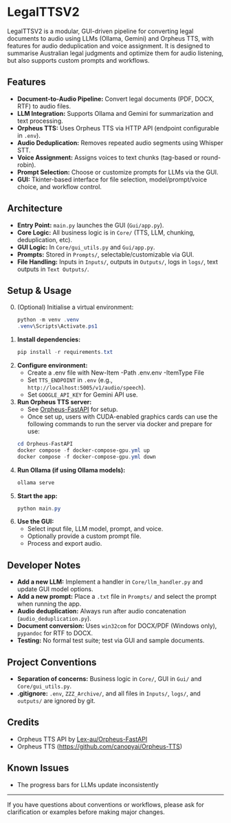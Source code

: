 # LegalTTSV2

LegalTTSV2 is a modular, GUI-driven pipeline for converting legal documents to audio using LLMs (Ollama, Gemini) and Orpheus TTS, with features for audio deduplication and voice assignment. It is designed to summarise Australian legal judgments and optimize them for audio listening, but also supports custom prompts and workflows.

## Features
- **Document-to-Audio Pipeline:** Convert legal documents (PDF, DOCX, RTF) to audio files.
- **LLM Integration:** Supports Ollama and Gemini for summarization and text processing.
- **Orpheus TTS:** Uses Orpheus TTS via HTTP API (endpoint configurable in `.env`).
- **Audio Deduplication:** Removes repeated audio segments using Whisper STT.
- **Voice Assignment:** Assigns voices to text chunks (tag-based or round-robin).
- **Prompt Selection:** Choose or customize prompts for LLMs via the GUI.
- **GUI:** Tkinter-based interface for file selection, model/prompt/voice choice, and workflow control.

## Architecture
- **Entry Point:** `main.py` launches the GUI (`Gui/app.py`).
- **Core Logic:** All business logic is in `Core/` (TTS, LLM, chunking, deduplication, etc).
- **GUI Logic:** In `Core/gui_utils.py` and `Gui/app.py`.
- **Prompts:** Stored in `Prompts/`, selectable/customizable via GUI.
- **File Handling:** Inputs in `Inputs/`, outputs in `Outputs/`, logs in `logs/`, text outputs in `Text Outputs/`.

## Setup & Usage
0. (Optional) Initialise a virtual environment:
   ```powershell
   python -m venv .venv
   .venv\Scripts\Activate.ps1
   ```
1. **Install dependencies:**
   ```powershell
   pip install -r requirements.txt
   ```
2. **Configure environment:**
   - Create a .env file with New-Item -Path .env.env -ItemType File
   - Set `TTS_ENDPOINT` in `.env` (e.g., `http://localhost:5005/v1/audio/speech`).
   - Set `GOOGLE_API_KEY` for Gemini API use.
3. **Run Orpheus TTS server:**
   - See [Orpheus-FastAPI](https://github.com/Lex-au/Orpheus-FastAPI) for setup.
   - Once set up, users with CUDA-enabled graphics cards can use the following commands to run the server via docker and prepare for use:
   ```powershell
   cd Orpheus-FastAPI
   docker compose -f docker-compose-gpu.yml up
   docker compose -f docker-compose-gpu.yml down
   ```
4. **Run Ollama (if using Ollama models):**
   ```powershell
   ollama serve
   ```
5. **Start the app:**
   ```powershell
   python main.py
   ```
6. **Use the GUI:**
   - Select input file, LLM model, prompt, and voice.
   - Optionally provide a custom prompt file.
   - Process and export audio.

## Developer Notes
- **Add a new LLM:** Implement a handler in `Core/llm_handler.py` and update GUI model options.
- **Add a new prompt:** Place a `.txt` file in `Prompts/` and select the prompt when running the app.
- **Audio deduplication:** Always run after audio concatenation (`audio_deduplication.py`).
- **Document conversion:** Uses `win32com` for DOCX/PDF (Windows only), `pypandoc` for RTF to DOCX.
- **Testing:** No formal test suite; test via GUI and sample documents.

## Project Conventions
- **Separation of concerns:** Business logic in `Core/`, GUI in `Gui/` and `Core/gui_utils.py`.
- **.gitignore:** `.env`, `ZZZ_Archive/`, and all files in `Inputs/`, `logs/`, and `outputs/` are ignored by git.

## Credits
- Orpheus TTS API by [Lex-au/Orpheus-FastAPI](https://github.com/Lex-au/Orpheus-FastAPI)
- Orpheus TTS (https://github.com/canopyai/Orpheus-TTS)

## Known Issues
- The progress bars for LLMs update inconsistently

---
If you have questions about conventions or workflows, please ask for clarification or examples before making major changes.
